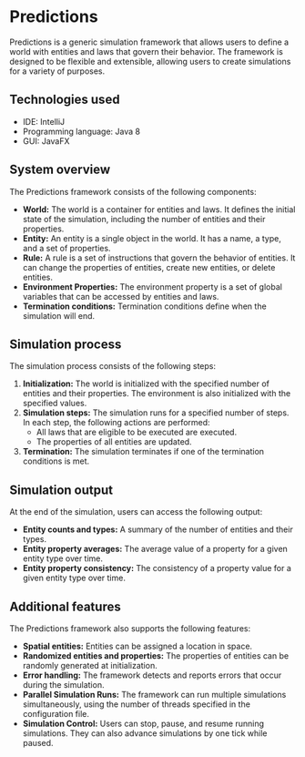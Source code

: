 # Predictions

Predictions is a generic simulation framework that allows users to define a world with entities and laws that govern their behavior. The framework is designed to be flexible and extensible, allowing users to create simulations for a variety of purposes.

## Technologies used

* IDE: IntelliJ
* Programming language: Java 8
* GUI: JavaFX

## System overview

The Predictions framework consists of the following components:

* **World:** The world is a container for entities and laws. It defines the initial state of the simulation, including the number of entities and their properties.
* **Entity:** An entity is a single object in the world. It has a name, a type, and a set of properties.
* **Rule:** A rule is a set of instructions that govern the behavior of entities. It can change the properties of entities, create new entities, or delete entities.
* **Environment Properties:** The environment property is a set of global variables that can be accessed by entities and laws.
* **Termination conditions:** Termination conditions define when the simulation will end.

## Simulation process

The simulation process consists of the following steps:

1. **Initialization:** The world is initialized with the specified number of entities and their properties. The environment is also initialized with the specified values.
2. **Simulation steps:** The simulation runs for a specified number of steps. In each step, the following actions are performed:
    * All laws that are eligible to be executed are executed.
    * The properties of all entities are updated.
3. **Termination:** The simulation terminates if one of the termination conditions is met.

## Simulation output

At the end of the simulation, users can access the following output:

* **Entity counts and types:** A summary of the number of entities and their types.
* **Entity property averages:** The average value of a property for a given entity type over time.
* **Entity property consistency:** The consistency of a property value for a given entity type over time.

## Additional features

The Predictions framework also supports the following features:

* **Spatial entities:** Entities can be assigned a location in space.
* **Randomized entities and properties:** The properties of entities can be randomly generated at initialization.
* **Error handling:** The framework detects and reports errors that occur during the simulation.
* **Parallel Simulation Runs:** The framework can run multiple simulations simultaneously, using the number of threads specified in the configuration file.
* **Simulation Control:**  Users can stop, pause, and resume running simulations. They can also advance simulations by one tick while paused.
